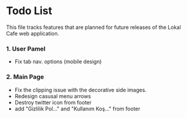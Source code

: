 # Todo List

This file tracks features that are planned for future releases of the Lokal Cafe web application.

### 1. User Pamel
- Fix tab nav. options (mobile design)
### 2. Main Page
- Fix the clipping issue with the decorative side images.
- Redesign casusal menu arrows
- Destroy twitter icon from footer
- add "Gizlilik Pol..." and "Kullanım Koş..." from footer